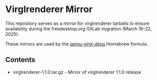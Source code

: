 # Virglrenderer Mirror

This repository serves as a mirror for virglrenderer tarballs to ensure 
availability during the freedesktop.org GitLab migration (March 16-22, 2025).

These mirrors are used by the [qemu-virgl-deps](https://github.com/startergo/qemu-virgl-deps) 
Homebrew formula.

## Contents

- virglrenderer-1.1.0.tar.gz - Mirror of virglrenderer 1.1.0 release

